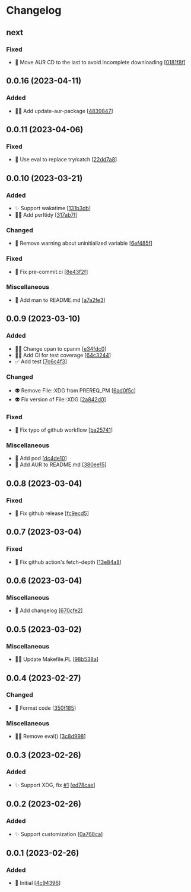 # Changelog

<a name="next"></a>
## next

### Fixed

- 💚 Move AUR CD to the last to avoid incomplete downloading [[0181f8f](https://github.com/Freed-Wu/Reply-Plugin-Prompt/commit/0181f8f3559e5a90bd893cbfbf68a2528e3a5db5)]


<a name="0.0.16"></a>
## 0.0.16 (2023-04-11)

### Added

- 👷‍♂️ Add update-aur-package [[4839847](https://github.com/Freed-Wu/Reply-Plugin-Prompt/commit/48398479a28d1bf1e9440fb2a25aaf950c2d1f33)]


<a name="0.0.11"></a>
## 0.0.11 (2023-04-06)

### Fixed

- 🐛 Use eval to replace try/catch [[22dd7a8](https://github.com/Freed-Wu/Reply-Plugin-Prompt/commit/22dd7a8cd056f01c40fabb01b162801753ec5e10)]


<a name="0.0.10"></a>
## 0.0.10 (2023-03-21)

### Added

- ✨ Support wakatime [[131b3db](https://github.com/Freed-Wu/Reply-Plugin-Prompt/commit/131b3dbd045d052a6bfe5814c8abe53e2bfb4c9c)]
- 👷‍♂️ Add perltidy [[317ab7f](https://github.com/Freed-Wu/Reply-Plugin-Prompt/commit/317ab7fe02a4dc7b69299b641e8cd91e095508b6)]

### Changed

- 🎨 Remove warning about uninitialized variable [[6ef485f](https://github.com/Freed-Wu/Reply-Plugin-Prompt/commit/6ef485f3ff3ff10f2fd1348806aa726f6114edb8)]

### Fixed

- 💚 Fix pre-commit.ci [[8e43f2f](https://github.com/Freed-Wu/Reply-Plugin-Prompt/commit/8e43f2fff90a806a51c28f94859e2e489d7f0f11)]

### Miscellaneous

- 📝 Add man to README.md [[a7a2fe3](https://github.com/Freed-Wu/Reply-Plugin-Prompt/commit/a7a2fe3509f4a7b595a82e1f3a9f2b4eb0ff867f)]


<a name="0.0.9"></a>
## 0.0.9 (2023-03-10)

### Added

- 👷‍♂️ Change cpan to cpanm [[e34fdc0](https://github.com/Freed-Wu/Reply-Plugin-Prompt/commit/e34fdc00b6b4a98ae87719e8fc4d91d67bbb40d7)]
- 👷‍♂️ Add CI for test coverage [[64c3244](https://github.com/Freed-Wu/Reply-Plugin-Prompt/commit/64c3244c8389b303bd618f2bfcba4a241f5862bb)]
- ✅ Add test [[7c6c4f3](https://github.com/Freed-Wu/Reply-Plugin-Prompt/commit/7c6c4f32b8ae61a7514d547923a360ffb8cd60b1)]

### Changed

- 👽 Remove File::XDG from PREREQ_PM [[6ad0f5c](https://github.com/Freed-Wu/Reply-Plugin-Prompt/commit/6ad0f5c74ceb231186b1170848d9cb52a369f2e6)]
- 👽 Fix version of File::XDG [[2a842d0](https://github.com/Freed-Wu/Reply-Plugin-Prompt/commit/2a842d08b9bc30ee5f1358a066009217229987db)]

### Fixed

- 💚 Fix typo of github workflow [[ba25741](https://github.com/Freed-Wu/Reply-Plugin-Prompt/commit/ba2574109b91ecffc54097ce9894b9a993976ea5)]

### Miscellaneous

- 📝 Add pod [[dc4de10](https://github.com/Freed-Wu/Reply-Plugin-Prompt/commit/dc4de10bc3a3f452fba38f3fcef919a1d9b26d56)]
- 📝 Add AUR to README.md [[380ee15](https://github.com/Freed-Wu/Reply-Plugin-Prompt/commit/380ee157fe9acf61b471b476cc49e03fece0be47)]


<a name="0.0.8"></a>
## 0.0.8 (2023-03-04)

### Fixed

- 🐛 Fix github release [[fc9ecd5](https://github.com/Freed-Wu/Reply-Plugin-Prompt/commit/fc9ecd5b0d31d71aae42ec36889478b96182771e)]


<a name="0.0.7"></a>
## 0.0.7 (2023-03-04)

### Fixed

- 💚 Fix github action&#x27;s fetch-depth [[13e84a8](https://github.com/Freed-Wu/Reply-Plugin-Prompt/commit/13e84a85c0a5128916a9270d262fdc54e4992909)]


<a name="0.0.6"></a>
## 0.0.6 (2023-03-04)

### Miscellaneous

- 📝 Add changelog [[670cfe2](https://github.com/Freed-Wu/Reply-Plugin-Prompt/commit/670cfe2d3e0499ef7df23ee33e2c8f0649028203)]


<a name="0.0.5"></a>
## 0.0.5 (2023-03-02)

### Miscellaneous

- 🧑‍💻 Update Makefile.PL [[98b538a](https://github.com/Freed-Wu/Reply-Plugin-Prompt/commit/98b538a85b1b45f7ece1097a147b4714aef6b696)]


<a name="0.0.4"></a>
## 0.0.4 (2023-02-27)

### Changed

- 🎨 Format code [[350f185](https://github.com/Freed-Wu/Reply-Plugin-Prompt/commit/350f1852a8b3216cc3b483f51b6d3c535c9315d3)]

### Miscellaneous

- 🧑‍💻 Remove eval() [[3c8d998](https://github.com/Freed-Wu/Reply-Plugin-Prompt/commit/3c8d9981450200cb1162339410b8b308873d62f5)]


<a name="0.0.3"></a>
## 0.0.3 (2023-02-26)

### Added

- ✨ Support XDG, fix [#1](https://github.com/Freed-Wu/Reply-Plugin-Prompt/issues/1) [[ed78cae](https://github.com/Freed-Wu/Reply-Plugin-Prompt/commit/ed78caeec40903b7840bb305b8f9863166850282)]


<a name="0.0.2"></a>
## 0.0.2 (2023-02-26)

### Added

- ✨ Support customization [[0a768ca](https://github.com/Freed-Wu/Reply-Plugin-Prompt/commit/0a768caf7f6601a45077d7e5f365627b22ee4c1f)]


<a name="0.0.1"></a>
## 0.0.1 (2023-02-26)

### Added

- 🎉 Initial [[4c94396](https://github.com/Freed-Wu/Reply-Plugin-Prompt/commit/4c94396ade640284d87ee06a691e5e7a69e1a08f)]
